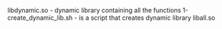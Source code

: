 libdynamic.so - dynamic library containing all the functions
1-create_dynamic_lib.sh - is a script that creates dynamic library liball.so
